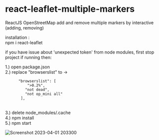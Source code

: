 # react-leaflet-multiple-markers
ReactJS OpenStreetMap add and remove multiple markers by interactive (adding, removing)

installation : <br/> npm i react-leaflet 

if you have issue about 'unexpected token' from node modules, first stop project if running then:

1.) open package.json <br/>
2.) replace "browserslist" to ->

          "browserslist": [
              ">0.2%",
             "not dead",
             "not op_mini all"
           ],

<br/>3.) delete node_modules/.cache
<br/>4.) npm install
<br/>5.) npm start

![Screenshot 2023-04-01 203300](https://user-images.githubusercontent.com/85552846/229305931-be4bfc87-5c5c-4e1a-a62b-c8657bb56026.png)
